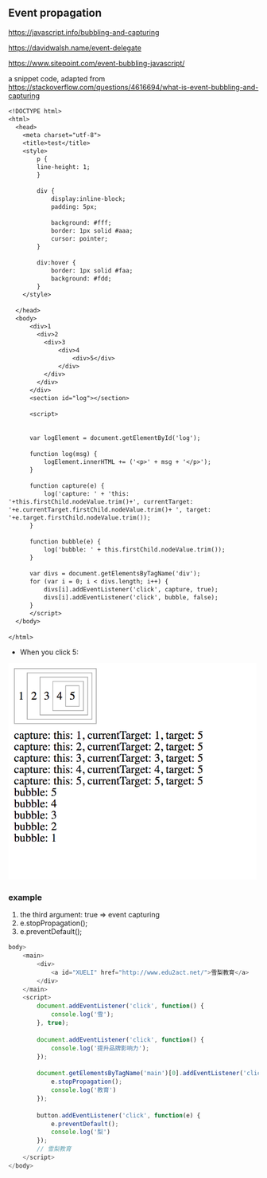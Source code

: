 ## Event propagation
https://javascript.info/bubbling-and-capturing

https://davidwalsh.name/event-delegate

https://www.sitepoint.com/event-bubbling-javascript/

a snippet code, adapted from https://stackoverflow.com/questions/4616694/what-is-event-bubbling-and-capturing

```
<!DOCTYPE html>
<html>
  <head>
    <meta charset="utf-8">
    <title>test</title>
    <style>
        p {
        line-height: 1;
        }

        div {
            display:inline-block;
            padding: 5px;

            background: #fff;
            border: 1px solid #aaa;
            cursor: pointer;
        }

        div:hover {
            border: 1px solid #faa;
            background: #fdd;
        }
    </style>

  </head>
  <body>
      <div>1
        <div>2
          <div>3
              <div>4
                  <div>5</div>
              </div>
          </div>
        </div>
      </div>
      <section id="log"></section>

      <script>


      var logElement = document.getElementById('log');

      function log(msg) {
          logElement.innerHTML += ('<p>' + msg + '</p>');
      }

      function capture(e) {
          log('capture: ' + 'this: '+this.firstChild.nodeValue.trim()+', currentTarget:  '+e.currentTarget.firstChild.nodeValue.trim()+ ', target: '+e.target.firstChild.nodeValue.trim());
      }

      function bubble(e) {
          log('bubble: ' + this.firstChild.nodeValue.trim());
      }

      var divs = document.getElementsByTagName('div');
      for (var i = 0; i < divs.length; i++) {
          divs[i].addEventListener('click', capture, true);
          divs[i].addEventListener('click', bubble, false);
      }
      </script>
  </body>

</html>
```

* When you click 5:

<img src="https://github.com/zhaaaa7/javascript/blob/master/img/event.png" alt="event" width="500px"/>

### example
1. the third argument: true => event capturing
2.  e.stopPropagation();
3.  e.preventDefault();

```javascript
body>
    <main>
        <div>
            <a id="XUELI" href="http://www.edu2act.net/">雪梨教育</a>
        </div>
    </main>
    <script>
        document.addEventListener('click', function() {
            console.log('雪');
        }, true);

        document.addEventListener('click', function() {
            console.log('提升品牌影响力');
        });

        document.getElementsByTagName('main')[0].addEventListener('click', function(e) {
            e.stopPropagation();
            console.log('教育')
        });

        button.addEventListener('click', function(e) {
            e.preventDefault();
            console.log('梨')
        });
        // 雪梨教育
    </script>
</body>
```

